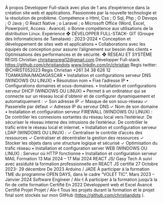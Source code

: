 À propos
Développer Full-stack avec plus de 1 ans d’expérience dans la création site web et applications.
Passionnée par la nouvelle technologie et la résolution de
problème.
Compétence
o Html, Css ;
O Sql, Php ;
O Devops ;
O Java ;
O React Native ;
o Laravel ;
o Microsoft Office (Word, Excel, Powerpoint, Access : Avancé).
o Bonne compétence aux utilisations de la distribution Linux.
Expérience
❖ DÉVELOPPER FULL-STACK- GIT (Groupe des Informaticiens de Tamatave) : 2023-2024
• Conception et développement de sites web et applications
• Collaborations avec les équipés de conception pour assurer l’alignement sur besoin des clients
• Optimisations des performances et de sécurité.
❖ RÉSEAU ET SYSTÈME
REGIS Christian
christiansregi12@gmail.com
Développer Full-stack
https://github.com/christiandots
www.linkdln.com/in/christian Regis
twitter: @CHRIST052023
Regis Christian
+261 34 38 626 12 TOAMASINA/MADAGASCAR
• Installation et configurations serveur DNS (WINDOWS OU LINUX)
▪ Résolution nom
▪ Fixé l’adresse IP
▪ Configurations domaines et sous-domaines.
• Installation et configurations serveur DHCP (WINDOWS OU LINUX)
▪ Permet à un ordinateur qui se connecte sur un réseau local d'obtenir et de
configurer dynamiquement et automatiquement :
✓ Son adresse IP
✓ Masque de son sous-réseau
✓ Passerelle par défaut
✓ Adresse IP du serveur DNS
✓ Nom de son domaine
• Installation et configuration serveur FIREWALL (WINDOWS OU LINUX) :
De contrôler les connexions sortantes du réseau local vers
l’extérieur.
De sécuriser le réseau interne des intrusions de l’extérieur.
De contrôler le trafic entre le réseau local et internet.
• Installation et configuration serveur LDAP (WINDOWS OU LINUX) :
✓ Centraliser le contrôle d’accès des ressources
✓ Centraliser et décentralier la gestion des ressources
✓ Stocker les objets dans une structure logique et sécurisé
✓ Optimisation du trafic réseau
• Installation et configuration server WEB (WINDOWS OU LINUX) :
Serveur où HTTP fonctionne
• Installation et configuration serveur MAIL
Formation
13 Mai 2024 – 17 Mai 2024
REACT JS/ Gasy Tech
A suivi avec assiduité la formation professionnelle en REACT JS certifié
27 Octobre 2023- 29 décembre De 2023
Arduino / JADE
À participer à la formation TME du programme OPEN DAYS, dans le cadre “VOLET TIC”.
Mars 2023 – Janvier 2024
Software Engineer / Alx-t
À participer à la formation jusqu’à la fin de cette formation
Certifié
En 2022
Développent web et Excel Avancé
Certifié
Projet
Projet / Alx-t
Tous les projets durant la formation et le projet final sont stockés sur mon GitHub
(https://github.com/christiandots ).
 
 
